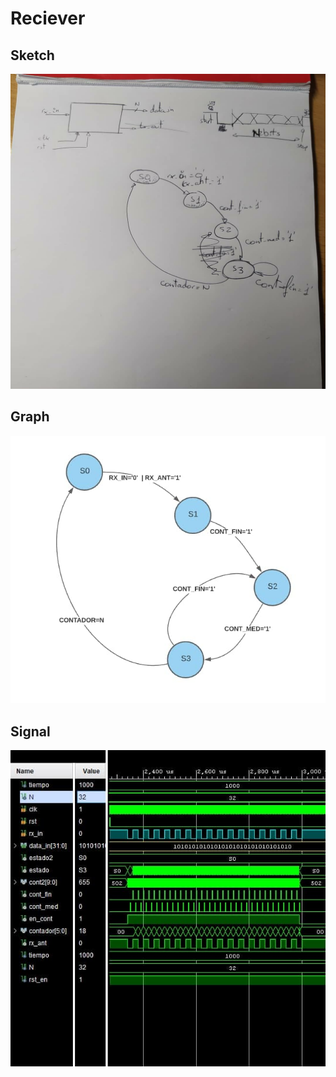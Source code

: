 # Reciever

## Sketch
![Scketch](pictures/scketch.jpg)

## Graph
![Graph](pictures/graph.jpg)

## Signal
![signal](pictures/signal.jpg)
